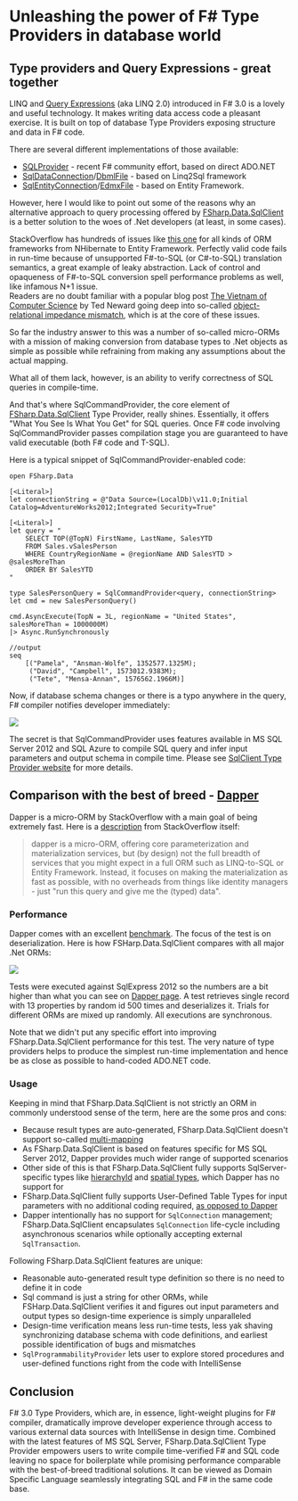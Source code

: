 Unleashing the power of F# Type Providers in database world
==============================================

Type providers and Query Expressions - great together
-----------------------------------------

 LINQ and [Query Expressions][query] (aka LINQ 2.0) introduced in F# 3.0 is a lovely and useful technology. 
 It makes writing data access code a pleasant exercise. It is built on top of database Type Providers exposing structure and data in F# code.
 
 There are several different implementations of those available: 
 
 * [SQLProvider][sql] - recent F# community effort, based on direct ADO.NET
 * [SqlDataConnection][linq2sql]/[DbmlFile][dbml]  - based on Linq2Sql framework
 * [SqlEntityConnection][ef]/[EdmxFile][edmx] - based on Entity Framework.  
 
However, here I would like to point out some of the reasons why an alternative approach to query processing 
offered by [FSharp.Data.SqlClient][sqlClient] is a better solution to the woes of .Net developers (at least, in some cases). 

StackOverflow has hundreds of issues like [this one][soissue] for all kinds of ORM frameworks from NHibernate to 
Entity Framework. Perfectly valid code fails in run-time because of unsupported F#-to-SQL (or C#-to-SQL) translation 
semantics, a great example of leaky abstraction. Lack of control and opaqueness of F#-to-SQL conversion spell 
performance problems as well, like infamous N+1 issue.  
Readers are no doubt familiar with a popular blog post [The Vietnam of Computer Science][vietnam] by Ted Neward going deep 
into so-called [object-relational impedance mismatch][orm], which is at the core of these issues.

So far the industry answer to this was a number of so-called micro-ORMs with a mission of making conversion 
from database types to .Net objects as simple as possible while refraining from making any assumptions 
about the actual mapping.

What all of them lack, however, is an ability to verify correctness of SQL queries in compile-time. 

And that's where SqlCommandProvider, the core element of [FSharp.Data.SqlClient][sqlClient] Type Provider, really shines. 
Essentially, it offers "What You See Is What You Get" for SQL queries. Once F# code involving SqlCommandProvider 
passes compilation stage you are guaranteed to have valid executable (both F# code and T-SQL).

Here is a typical snippet of SqlCommandProvider-enabled code: 

	open FSharp.Data

	[<Literal>]
	let connectionString = @"Data Source=(LocalDb)\v11.0;Initial Catalog=AdventureWorks2012;Integrated Security=True"

	[<Literal>]
	let query = "
		SELECT TOP(@TopN) FirstName, LastName, SalesYTD 
		FROM Sales.vSalesPerson
		WHERE CountryRegionName = @regionName AND SalesYTD > @salesMoreThan 
		ORDER BY SalesYTD
	" 

	type SalesPersonQuery = SqlCommandProvider<query, connectionString>
	let cmd = new SalesPersonQuery()

	cmd.AsyncExecute(TopN = 3L, regionName = "United States", salesMoreThan = 1000000M) 
	|> Async.RunSynchronously

	//output
	seq
		[("Pamela", "Ansman-Wolfe", 1352577.1325M);
		 ("David", "Campbell", 1573012.9383M);
		 ("Tete", "Mensa-Annan", 1576562.1966M)]

Now, if database schema changes or there is a typo anywhere in the query, F# compiler notifies developer immediately:

<img src="img/error_in_query.png"/>

The secret is that SqlCommandProvider uses features available in MS SQL Server 2012 and SQL Azure to compile SQL query and infer 
input parameters and output schema in compile time. Please see [SqlClient Type Provider website][sqlClient] for more details.

   


Comparison with the best of breed - [Dapper][dapper]
-----------------------------------------------------------------------------------------

Dapper is a micro-ORM by StackOverflow with a main goal of being extremely fast. Here is a [description][dapperInfo] from StackOverflow itself:

>dapper is a micro-ORM, offering core parameterization and materialization services, but (by design) not the full breadth of services that you might 
expect in a full ORM such as LINQ-to-SQL or Entity Framework. Instead, it focuses on making the materialization as fast as possible, with no overheads 
from things like identity managers - just "run this query and give me the (typed) data".

### Performance

Dapper comes with an excellent [benchmark][benchmark]. The focus of the test is on deserialization. 
Here is how FSHarp.Data.SqlClient compares with all major .Net ORMs:

<img src="img/dapper.png"/>

Tests were executed against SqlExpress 2012 so the numbers are a bit higher than what you can 
see on [Dapper page][benchmarkDapper]. A test retrieves single record with 13 properties by random id 500 times and deserializes it. Trials for different 
ORMs are mixed up randomly. All executions are synchronous.

Note that we didn't put any specific effort into improving FSharp.Data.SqlClient performance for this test. The very nature of type providers helps to produce
the simplest run-time implementation and hence be as close as possible to hand-coded ADO.NET code.

### Usage

Keeping in mind that FSharp.Data.SqlClient is not strictly an ORM in commonly understood sense of the term, here are the some pros and cons:

* Because result types are auto-generated, FSharp.Data.SqlClient doesn't support so-called [multi-mapping][multi-mapping]
* As FSharp.Data.SqlClient is based on features specific for MS SQL Server 2012, Dapper provides much wider range of supported scenarios
* Other side of this is that FSharp.Data.SqlClient fully supports SqlServer-specific types like [hierarchyId][hierarchyId] and 
[spatial types][spatial], which Dapper has no support for
* FSharp.Data.SqlClient fully supports User-Defined Table Types for input parameters with no additional coding required, 
[as opposed to Dapper][soissue2]
* Dapper intentionally  has no support for `SqlConnection` management; FSharp.Data.SqlClient encapsulates `SqlConnection` 
life-cycle including asynchronous scenarios while optionally accepting external `SqlTransaction`.

Following FSharp.Data.SqlClient features are unique:

* Reasonable auto-generated result type definition so there is no need to define it in code
* Sql command is just a string for other ORMs, while FSHarp.Data.SqlClient verifies it and figures out input parameters and output types 
so design-time experience is simply unparalleled
* Design-time verification means less run-time tests, less yak shaving synchronizing database schema with code definitions, and earliest possible 
identification of bugs and mismatches
* `SqlProgrammabilityProvider` lets user to explore stored procedures and user-defined functions right from the code with IntelliSense

Conclusion
------------------------

F# 3.0 Type Providers, which are, in essence, light-weight plugins for F# compiler, dramatically improve developer experience through access to 
various external data sources with IntelliSense in design time.
Combined with the latest features of MS SQL Server, FSharp.Data.SqlClient Type Provider empowers users to write compile time-verified 
F# and SQL code leaving no space for boilerplate while promising performance comparable with the best-of-breed traditional solutions.
It can be viewed as Domain Specific Language seamlessly integrating SQL and F# in the same code base.

[dapper]: https://code.google.com/p/dapper-dot-net/
[dapperInfo]: http://stackoverflow.com/tags/dapper/info
[benchmark]: https://code.google.com/p/dapper-dot-net/source/browse/Tests/PerformanceTests.cs
[benchmarkDapper]: https://github.com/SamSaffron/dapper-dot-net#performance-of-select-mapping-over-500-iterations---poco-serialization
[multi-mapping]: http://stackoverflow.com/a/6001902/862313
[hierarchyId]: http://technet.microsoft.com/en-us/library/bb677173.aspx
[spatial]: http://blogs.msdn.com/b/adonet/archive/2013/12/09/microsoft-sqlserver-types-nuget-package-spatial-on-azure.aspx
[soissue2]: http://stackoverflow.com/questions/6232978/does-dapper-support-sql-2008-table-valued-parameters
[ds]: http://msdn.microsoft.com/en-us/library/wha85tzb.aspx
[sqlClient]: http://fsprojects.github.io/FSharp.Data.SqlClient/
[sql]: http://github.com/fsprojects/SQLProvider
[query]: http://msdn.microsoft.com/en-us/library/hh225374.aspx
[linq2sql]: http://msdn.microsoft.com/en-us/library/hh361033.aspx
[dbml]: http://msdn.microsoft.com/en-us/library/hh361039.aspx
[ef]: http://msdn.microsoft.com/en-us/library/hh361035.aspx
[edmx]: http://msdn.microsoft.com/en-us/library/hh361038.aspx
[soissue]: http://stackoverflow.com/questions/21574254/how-do-i-do-a-contains-query-with-f-query-expressions/21584169
[vietnam]: http://blogs.tedneward.com/2006/06/26/The+Vietnam+Of+Computer+Science.aspx
[orm]:http://en.wikipedia.org/wiki/Object-relational_impedance_mismatch